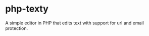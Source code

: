 php-texty
=========

A simple editor in PHP that edits text with support for url and email protection.
